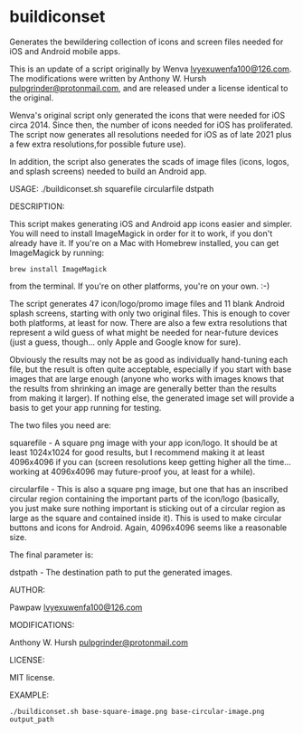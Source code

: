 # buildiconset
Generates the bewildering collection of icons and screen files needed for iOS and Android mobile apps.

This is an update of a script originally by Wenva <lvyexuwenfa100@126.com>. The modifications were written by Anthony W. Hursh <pulpgrinder@protonmail.com>, and are released under a license identical to the original.

Wenva's original script only generated the icons that were needed for iOS circa 2014. Since then, the number of icons needed for iOS has proliferated. The script now generates all resolutions needed for iOS as of late 2021 plus a few extra resolutions,for possible future use). 

In addition, the script also generates the scads of image files (icons, logos, and splash screens) needed to build an Android app.

USAGE:
   ./buildiconset.sh squarefile circularfile dstpath

DESCRIPTION:

This script makes generating iOS and Android app icons easier and simpler. You will need to install ImageMagick in order for it to work, if you don't already have it. If you're on a Mac with Homebrew installed, you can get ImageMagick by running:
    
    brew install ImageMagick
    
from the terminal. If you're on other platforms, you're on your own. :-)
    
The script generates 47 icon/logo/promo image files and 11 blank Android splash screens, starting with only two original files. This is enough to cover both platforms, at least for now. There are also a few extra resolutions that represent a wild guess of what might be needed for near-future devices (just a guess, though... only Apple and Google know for sure).

Obviously the results may not be as good as individually hand-tuning each file, but the result is often quite acceptable, especially if you start with base images that are large enough (anyone who works with images knows that the results from shrinking an image are generally better than the results from making it larger). If nothing else, the generated image set will provide a basis to get your app running for testing.
    
The two files you need are:

squarefile - A square png image with your app icon/logo. It should be at least 1024x1024 for good results, but I recommend making it at least 4096x4096 if you can (screen resolutions keep getting higher all the time... working at 4096x4096 may future-proof you, at least for a while).
    
circularfile - This is also a square png image, but one that has an inscribed circular region containing the important parts of the icon/logo (basically, you just make sure nothing important is sticking out of a circular region as large as the square and contained inside it). This is used to make circular buttons and icons for Android. Again, 4096x4096 seems like a reasonable size. 
    
The final parameter is:
    
dstpath - The destination path to put the generated images.

AUTHOR:

Pawpaw <lvyexuwenfa100@126.com>
    
MODIFICATIONS:

Anthony W. Hursh <pulpgrinder@protonmail.com>

LICENSE:

MIT license.

EXAMPLE:

    ./buildiconset.sh base-square-image.png base-circular-image.png output_path
